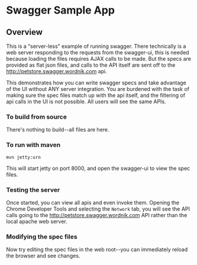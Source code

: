 # Swagger Sample App

## Overview
This is a "server-less" example of running swagger.  There technically is a web server responding to the requests
from the swagger-ui, this is needed because loading the files requires AJAX calls to be made.  But the specs are
provided as flat json files, and calls to the API itself are sent off to the http://petstore.swagger.wordnik.com api.

This demonstrates how you can write swagger specs and take advantage of the UI without ANY server integration.  You
are burdened with the task of making sure the spec files match up with the api itself, and the filtering of api calls
in the UI is not possible.  All users will see the same APIs.

### To build from source
There's nothing to build--all files are here.

### To run with maven

```
mvn jetty:urn
```

This will start jetty on port 8000, and open the swagger-ui to view the spec files.

### Testing the server
Once started, you can view all apis and even invoke them.  Opening the Chrome Developer Tools and selecting
the `Network` tab, you will see the API calls going to the http://petstore.swagger.wordnik.com API rather than
the local apache web server.

### Modifying the spec files
Now try editing the spec files in the web root--you can immediately reload the browser and see changes.
